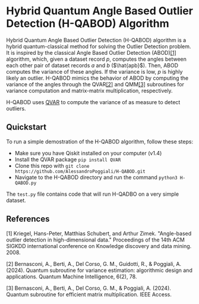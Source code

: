 # Hybrid Quantum Angle Based Outlier Detection (H-QABOD) Algorithm

Hybrid Quantum Angle Based Outlier Detection (H-QABOD) algorithm  is a hybrid quantum-classical method for solving the Outlier Detection problem. It is inspired by the classical Angle Based Outlier Detection (ABOD)[[1]](#1) algorithm, which, given a dataset record $p$, computes the angles between each other pair of dataset records $a$ and $b$ ($\hat{apb}$). Then, ABOD computes the variance of these angles. If the variance is low, $p$ is highly likely an outlier. H-QABOD mimics the behavior of ABOD by computing the variance of the angles through the QVAR[[2]](#2) and QMM[[3]](#3) subroutines for variance computation and matrix-matrix multiplication, respectively. 

H-QABOD uses [QVAR](https://github.com/AlessandroPoggiali/QVAR) to compute the variance of as measure to detect outliers.

## Quickstart

To run a simple demostration of the H-QABOD algorithm, follow these steps:
* Make sure you have Qiskit installed on your computer (v1.4)
* Install the QVAR package `pip install QVAR` 
* Clone this repo with `git clone https://github.com/AlessandroPoggiali/H-QABOD.git`
* Navigate to the H-QABOD directory and run the command `python3 H-QABOD.py`

The `test.py` file contains code that will run H-QADBO on a very simple dataset.

## References
<a id="1">[1]</a> 
Kriegel, Hans-Peter, Matthias Schubert, and Arthur Zimek. "Angle-based outlier detection in high-dimensional data." Proceedings of the 14th ACM SIGKDD international conference on Knowledge discovery and data mining. 2008.

<a id="2">[2]</a> 
Bernasconi, A., Berti, A., Del Corso, G. M., Guidotti, R., & Poggiali, A. (2024). Quantum subroutine for variance estimation: algorithmic design and applications. Quantum Machine Intelligence, 6(2), 78.

<a id="3">[3]</a> 
Bernasconi, A., Berti, A., Del Corso, G. M., & Poggiali, A. (2024). Quantum subroutine for efficient matrix multiplication. IEEE Access.
